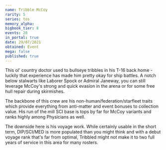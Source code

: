 ```yaml
---
name: Tribble McCoy
rarity: 5
series: tos
memory_alpha:
bigbook_tier: 8
events: 28
in_portal: true
date: 29/07/2021
obtained: Event
mega: false
published: true
---
```


This ol' country doctor used to bullseye tribbles in his T-16 back home - luckily that experience has made him pretty okay for ship battles. A notch below stalwarts like Laborer Spock or Admiral Janeway, you can still leverage McCoy's strong and quick evasion in the arena or for some free hull repair during skirmishes.

The backbone of this crew are his non-human/federation/starfleet traits which provide everything from anti-matter and event bonuses to collection value. His run of the mill SCI base is tops by far for McCoy variants and ranks highly among Physicians as well.

The downside here is his voyage work. While certainly usable in the short term, DIP/SCI/MED is more populated than you might think and with a debut voyage rank that's far from optimal, Tribbled might not make it to two full years of service in this area for many rosters.
